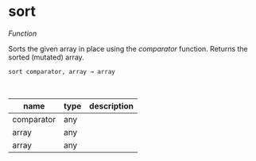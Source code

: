 # sort

_Function_

Sorts the given array in place using the _comparator_ function. Returns the sorted (mutated) array.

<pre><code>sort comparator, array &rarr; array</code></pre>
<br>

| name | type | description |
|------|------|-------------|
|comparator|any||
|array|any||
|array|any||


